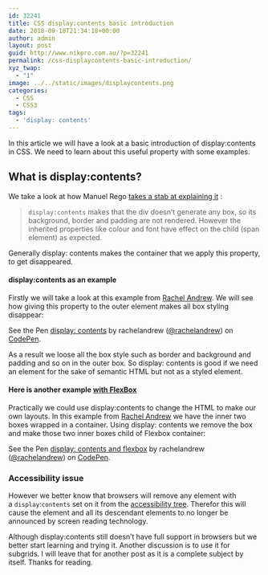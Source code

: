 ```yaml
---
id: 32241
title: CSS display:contents basic introduction
date: 2018-09-18T21:34:18+00:00
author: admin
layout: post
guid: http://www.nikpro.com.au/?p=32241
permalink: /css-displaycontents-basic-introduction/
xyz_twap:
  - "1"
image: ../../static/images/displaycontents.png
categories:
  - CSS
  - CSS3
tags:
  - 'display: contents'
---
```

In this article we will have a look at a basic introduction of display:contents in CSS. We need to learn about this useful property with some examples.

## What is display:contents?

We take a look at how Manuel Rego [takes a stab at explaining it](https://blogs.igalia.com/mrego/2018/01/11/display-contents-is-coming/) :

<blockquote class="wp-block-quote is-style-default">
  <p>
    <code>display:contents</code> makes that the div doesn’t generate any box, so its background, border and padding are not rendered. However the inherited properties like colour and font have effect on the child (span element) as expected.
  </p>
</blockquote>

Generally display: contents makes the container that we apply this property, to get disappeared.

#### **display:contents as an example**

Firstly we will take a look at this example from <a href="https://rachelandrew.co.uk/archives/2016/01/29/vanishing-boxes-with-display-contents/" target="_blank" rel="noopener noreferrer">Rachel Andrew</a>. We will see how giving this property to the outer element makes all box styling disappear:

<p data-height="350" data-theme-id="0" data-slug-hash="rxvMWG" data-default-tab="html,result" data-user="rachelandrew" data-pen-title="display: contents" class="codepen">
  See the Pen <a href="https://codepen.io/rachelandrew/pen/rxvMWG/">display: contents</a> by rachelandrew (<a href="https://codepen.io/rachelandrew">@rachelandrew</a>) on <a href="https://codepen.io">CodePen</a>.
</p>

As a result we loose all the box style such as border and background and padding and so on in the outer box. So display: contents is good if we need an element for the sake of semantic HTML but not as a styled element.

#### Here is another example [with FlexBox](http://www.nikpro.com.au/flexbox-explained-in-a-simple-way-with-examples-part-1/)

Practically we could use display:contents to change the HTML to make our own layouts. In this example from <a href="https://rachelandrew.co.uk/archives/2016/01/29/vanishing-boxes-with-display-contents/" target="_blank" rel="noreferrer noopener">Rachel Andrew</a> we have the inner two boxes wrapped in a container. Using display: contents we remove the box and make those two inner boxes child of Flexbox container:

<p data-height="350" data-theme-id="0" data-slug-hash="zraOMV" data-default-tab="css,result" data-user="rachelandrew" data-pen-title="display: contents and flexbox" class="codepen">
  See the Pen <a href="https://codepen.io/rachelandrew/pen/zraOMV/">display: contents and flexbox</a> by rachelandrew (<a href="https://codepen.io/rachelandrew">@rachelandrew</a>) on <a href="https://codepen.io">CodePen</a>.
</p>

### Accessibility issue

However we better know that browsers will remove any element with a `display`:`contents` set on it from the [accessibility tree](https://developer.mozilla.org/en-US/docs/Learn/Accessibility/What_is_accessibility#Accessibility_APIs). Therefor this will cause the element and all its descendant elements to no longer be announced by screen reading technology.

Although display:contents still doesn&#8217;t have full support in browsers but we better start learning and trying it. Another discussion is to use it for subgrids. I will leave that for another post as it is a complete subject by itself. Thanks for reading.